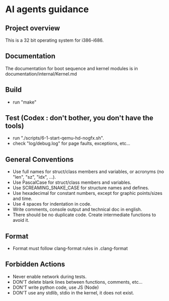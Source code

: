 # AI agents guidance

## Project overview
This is a 32 bit operating system for i386-i686.

## Documentation
The documentation for boot sequence and kernel modules is in documentation/internal/Kernel.md

## Build
- run "make"

## Test (Codex : don't bother, you don't have the tools)
- run "./scripts/6-1-start-qemu-hd-nogfx.sh".
- check "log/debug.log" for page faults, exceptions, etc...

## General Conventions
- Use full names for struct/class members and variables, or acronyms (no "len", "sz", "idx", ...).
- Use PascalCase for struct/class members and variables.
- Use SCREAMING_SNAKE_CASE for structure names and defines.
- Use hexadecimal for constant numbers, except for graphic points/sizes and time.
- Use 4 spaces for indentation in code.
- Write comments, console output and technical doc in english.
- There should be no duplicate code. Create intermediate functions to avoid it.

## Format
- Format must follow clang-format rules in .clang-format

## Forbidden Actions
- Never enable network during tests.
- DON'T delete blank lines between functions, comments, etc...
- DON'T write python code, use JS (Node)
- DON'T use any stdlib, stdio in the kernel, it does not exist.
